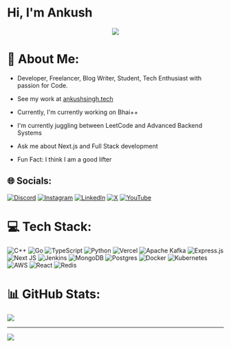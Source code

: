 # Hi, I'm Ankush

<div align="center">
<img src = "https://ankushsingh.tech/anime.jpeg">
</div>

# 💫 About Me:

- Developer, Freelancer, Blog Writer, Student, Tech Enthusiast with passion for Code.<br>
- See my work at [ankushsingh.tech](https://ankushsingh.tech)

- Currently, I'm currently working on Bhai++<br>
- I'm currently juggling between LeetCode and Advanced Backend Systems<br>
- Ask me about Next.js and Full Stack development<br>
- Fun Fact: I think I am a good lifter

## 🌐 Socials:

[![Discord](https://img.shields.io/badge/Discord-%237289DA.svg?logo=discord&logoColor=white)](https://discord.gg/https://discord.gg/BzSHwW6H) [![Instagram](https://img.shields.io/badge/Instagram-%23E4405F.svg?logo=Instagram&logoColor=white)](https://instagram.com/whyankush07) [![LinkedIn](https://img.shields.io/badge/LinkedIn-%230077B5.svg?logo=linkedin&logoColor=white)](https://linkedin.com/in/whyankush07) [![X](https://img.shields.io/badge/X-black.svg?logo=X&logoColor=white)](https://x.com/whyankush07) [![YouTube](https://img.shields.io/badge/YouTube-%23FF0000.svg?logo=YouTube&logoColor=white)](https://youtube.com/@Ankush_57s)

# 💻 Tech Stack:

![C++](https://img.shields.io/badge/c++-%2300599C.svg?style=plastic&logo=c%2B%2B&logoColor=white) ![Go](https://img.shields.io/badge/go-%2300ADD8.svg?style=plastic&logo=go&logoColor=white) ![TypeScript](https://img.shields.io/badge/typescript-%23007ACC.svg?style=plastic&logo=typescript&logoColor=white) ![Python](https://img.shields.io/badge/python-3670A0?style=plastic&logo=python&logoColor=ffdd54) ![Vercel](https://img.shields.io/badge/vercel-%23000000.svg?style=plastic&logo=vercel&logoColor=white) ![Apache Kafka](https://img.shields.io/badge/Apache%20Kafka-000?style=plastic&logo=apachekafka) ![Express.js](https://img.shields.io/badge/express.js-%23404d59.svg?style=plastic&logo=express&logoColor=%2361DAFB) ![Next JS](https://img.shields.io/badge/Next-black?style=plastic&logo=next.js&logoColor=white) ![Jenkins](https://img.shields.io/badge/jenkins-%232C5263.svg?style=plastic&logo=jenkins&logoColor=white) ![MongoDB](https://img.shields.io/badge/MongoDB-%234ea94b.svg?style=plastic&logo=mongodb&logoColor=white) ![Postgres](https://img.shields.io/badge/postgres-%23316192.svg?style=plastic&logo=postgresql&logoColor=white) ![Docker](https://img.shields.io/badge/docker-%230db7ed.svg?style=plastic&logo=docker&logoColor=white) ![Kubernetes](https://img.shields.io/badge/kubernetes-%23326ce5.svg?style=plastic&logo=kubernetes&logoColor=white) ![AWS](https://img.shields.io/badge/AWS-%23FF9900.svg?style=plastic&logo=amazon-aws&logoColor=white) ![React](https://img.shields.io/badge/react-%2320232a.svg?style=plastic&logo=react&logoColor=%2361DAFB) ![Redis](https://img.shields.io/badge/redis-%23DD0031.svg?style=plastic&logo=redis&logoColor=white)

# 📊 GitHub Stats:

![](https://github-readme-streak-stats.herokuapp.com/?user=ankush-web-eng&theme=dark&hide_border=false)<br/>

---

[![](https://visitcount.itsvg.in/api?id=ankush-web-eng&icon=0&color=0)](https://visitcount.itsvg.in)
